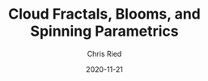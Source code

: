 ---
title: 'Cloud Fractals, Blooms, and Spinning Parametrics'
author: Chris Ried
date: '2020-11-21'
slug: generative-arts-61
categories: 
featured: 
tags: ['generative']
---